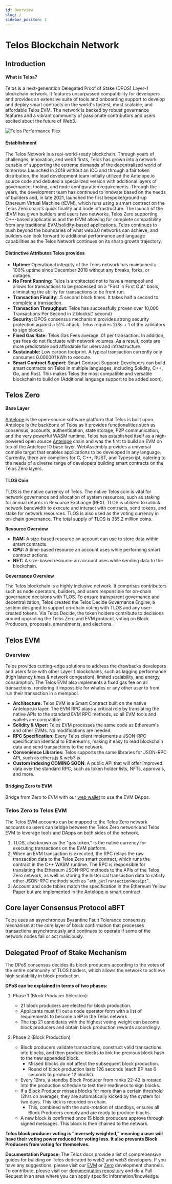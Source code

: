 ```yaml
---
id: Overview
slug: /
sidebar_positon: 1
---
```


# Telos Blockchain Network


## Introduction

#### What is Telos? 

Telos is a next-generation Delegated Proof of Stake (DPOS) Layer-1 blockchain network. It features unsurpassed compatibility for developers and provides an extensive suite of tools and onboarding support to develop and deploy smart contracts on the world's fastest, most scalable, and affordable Telos EVM. The network is backed by robust governance features and a vibrant community of passionate contributors and users excited about the future of Web3. 

![Telos Performance Flex](/img/Telos_Infographic.png)


#### Establishment

The Telos Network is a real-world-ready blockchain. Through years of challenges, innovation, and web3 firsts, Telos has grown into a network capable of supporting the extreme demands of the decentralized world of tomorrow. Launched in 2018 without an ICO and through a fair token distribution, the lead development team initially utilized the Antelope.io source code and debuted a specialized version with additional layers of governance, tooling, and node configuration requirements. Through the years, the development team has continued to innovate based on the needs of builders and, in late 2021, launched the first bespoke/ground-up Ethereum Virtual Machine (tEVM), which runs using a smart contract on the Telos Zero chain's quick finality and node infrastructure. The launch of the tEVM has given builders and users two networks, Telos Zero supporting C++-based applications and the tEVM allowing for complete compatibility from any traditional EVM/solidity-based applications. Telos continues to push beyond the boundaries of what web3.0 networks can achieve, and builders can look forward to additional performance and language capabilities as the Telos Network continues on its sharp growth trajectory.

#### Distinctive Attributes Telos provides
- **Uptime:** Operational integrity of the Telos network has maintained a 100% uptime since December 2018 without any breaks, forks, or outages.  
- **No Front Running:**  Telos is architected not to have a mempool and allows for transactions to be processed on a "First in First Out" basis, eliminating the ability for transactions to be front run.
- **Transaction Finality:** .5 second block times. It takes half a second to complete a transaction.
- **Transaction Throughput:** Telos has successfully proven over 10,000 Transactions Per Second in 2 blocks(1 second)
- **Security:** DPOS consensus mechanism provides strong security protection against a 51% attack. Telos requires 2/3s + 1 of the validators to sign blocks. 
- **Fixed Gas Rate:** Telos Gas Fees average .01 per transaction. In addition, gas fees do not fluctuate with network volumes. As a result, costs are more predictable and affordable for users and infrastructure.
- **Sustainable:** Low carbon footprint. A typical transaction currently only consumes 0.000001 kWh to execute.
- **Smart Contract Support:** Smart Contract Support: Developers can build smart contracts on Telos in multiple languages, including Solidity, C++, Go, and Rust. This makes Telos the most compatible and versatile blockchain to build on (Additional language support to be added soon).


## Telos Zero

#### Base Layer

[Antelope](https://antelope.io/) is the open-source software platform that Telos is built upon. Antelope is the backbone of Telos as it provides functionalities such as consensus, accounts, authentication, state storage, P2P communication, and the very powerful WASM runtime. Telos has established itself as a high-powered open source [Antelope](https://antelope.io/) chain and was the first to build an EVM on top of the Antelope IO base layer. WebAssembly provides a universal compile target that enables applications to be developed in any language. Currently, there are compilers for C, C++, RUST, and Typescript, catering to the needs of a diverse range of developers building smart contracts on the Telos Zero layers.

#### TLOS Coin

TLOS is the native currency of Telos. The native Telos coin is vital for network governance and allocation of system resources, such as staking for annual returns in Resource Exchange (REX). TLOS is utilized to unlock network bandwidth to execute and interact with contracts, send tokens, and stake for network resources. TLOS is also used as the voting currency in on-chain governance. The total supply of TLOS is 355.2 million coins.

**Resource Overview**
- **RAM:** A size-based resource an account can use to store data within smart contracts.
- **CPU:** A time-based resource an account uses while performing smart contract actions.
- **NET:** A size-based resource an account uses while sending data to the blockchain.

**Governance Overview**

The Telos blockchain is a highly inclusive network. It comprises contributors such as node operators, builders, and users responsible for on-chain governance decisions with TLOS. To ensure transparent governance and decentralization, Telos created the Telos Decide Governance Engine, a system designed to support on-chain voting with TLOS and any user-created tokens. Via Telos Decide, the token holders contribute to decisions around upgrading the Telos Zero and EVM protocol, voting on Block Producers, proposals, amendments, and elections.

## Telos EVM

### Overview

Telos provides cutting-edge solutions to address the drawbacks developers and users face with other Layer 1 blockchains, such as lagging performance (high latency times & network congestion), limited scalability, and energy consumption. The Telos EVM also implements a fixed gas fee on all transactions, rendering it impossible for whales or any other user to front run their transaction in a mempool. 

- **Architecture:** Telos EVM is a Smart Contract built on the native Antelope.io layer. The EVM RPC plays a critical role by translating the native APIs to the standard EVM RPC methods, so all EVM tools and wallets are compatible.
- **Solidity & Viper:** Telos EVM processes the same code as Ethereum's and other EVMs. No modifications are needed. 
- **RPC Specification:** Every Telos client implements a JSON-RPC specification identical to Ethereum's, making it easy to read blockchain data and send transactions to the network. 
- **Convenience Libraries:** Telos supports the same libraries for JSON-RPC API, such as ethers.js & web3.js.
- **Custom indexing COMING SOON**: A public API that will offer improved data over the standard RPC, such as token holder lists, NFTs, approvals, and more.


#### Bridging Zero to EVM
Bridge from Zero to EVM with our [web wallet](https://wallet.telos.net) to use the EVM DApps. 

### Telos Zero to Telos EVM
The Telos EVM accounts can be mapped to the Telos Zero network accounts so users can bridge between the Telos Zero network and Telos EVM to leverage tools and DApps on both sides of the network.

1. TLOS, also known as the "gas token," is the native currency for executing transactions on the EVM platform.
2. When an EVM transaction is executed, the RPC relays the raw transaction data to the Telos Zero smart contract, which runs the contract in the C++ WASM runtime. The RPC is responsible for translating the Ethereum JSON-RPC methods to the APIs of the Telos Zero network, as well as storing the historical transaction data to satisfy other JSON-RPC methods such as "`eth_getTransactionReceipt`".
3. Account and code tables match the specification in the Ethereum Yellow Paper but are implemented in the Antelope.io smart contract.

## Core layer Consensus Protocol aBFT

Telos uses an asynchronous Byzantine Fault Tolerance consensus mechanism at the core layer of block confirmation that processes transactions asynchronously and continues to operate if some of the network nodes fail or act maliciously.



## Delegated Proof of Stake Mechanism

The DPoS consensus decides its block producers according to the votes of the entire community of TLOS holders, which allows the network to achieve high scalability in block production.

**DPoS can be explained in terms of two phases:**

1. Phase 1 (Block Producer Selection): 
    - 21 block producers are elected for block production.
    - Applicants must fill out a node operator form with a list of requirements to become a BP in the Telos network.
    - The top 21 candidates with the highest voting weight can become block producers and obtain block production rewards accordingly. 

2. Phase 2 (Block Production)
    - Block producers validate transactions, construct valid transactions into blocks, and then produce blocks to link the previous block hash to the new appended block.
        - Missed blocks do not affect the subsequent block production.
        - Round of block production lasts 126 seconds (each BP has 6 seconds to produce 12 blocks).
    - Every 12hrs, a standby Block Producer from ranks 22-42 is rotated into the production schedule to test their readiness to sign blocks.
    - If a Block Producer misses blocks for more than a certain threshold (2hrs on average), they are automatically kicked by the system for two days. This kick is recorded on chain.
      - This, combined with the auto-rotation of standbys, ensures all Block Producers comply and are ready to produce blocks.
    - A new block is confirmed once 15 block producers approve through signed messages. This block is then chained to the network. 

 

__Telos block producer voting is "inversely weighted," meaning a user will have their voting power reduced for voting less. It also prevents Block Producers from voting for themselves.__

**Documentation Purpose:** The Telos docs provide a list of comprehensive guides for building on Telos dedicated to web2 and web3 developers. If you have any suggestions, please visit our [EVM](https://t.me/TelosEVMDevs) or [Zero](https://t.me/dappstelos) development channels. To contribute, please visit our [documentation repository](https://github.com/telosnetwork/telos-docs) and do a Pull Request in an area where you can apply specific information/knowledge. 

